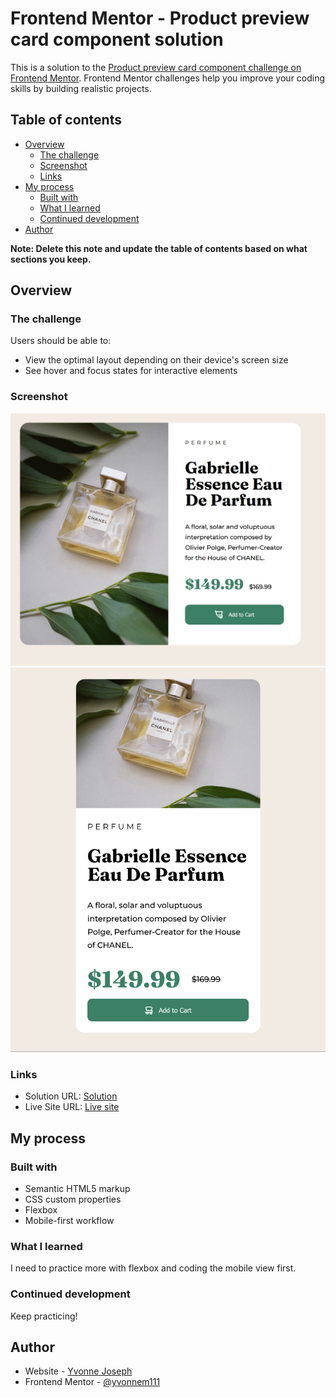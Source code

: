 # Frontend Mentor - Product preview card component solution

This is a solution to the [Product preview card component challenge on Frontend Mentor](https://www.frontendmentor.io/challenges/product-preview-card-component-GO7UmttRfa). Frontend Mentor challenges help you improve your coding skills by building realistic projects. 

## Table of contents

- [Overview](#overview)
  - [The challenge](#the-challenge)
  - [Screenshot](#screenshot)
  - [Links](#links)
- [My process](#my-process)
  - [Built with](#built-with)
  - [What I learned](#what-i-learned)
  - [Continued development](#continued-development)
- [Author](#author)


**Note: Delete this note and update the table of contents based on what sections you keep.**

## Overview

### The challenge

Users should be able to:

- View the optimal layout depending on their device's screen size
- See hover and focus states for interactive elements

### Screenshot

![](./Screenshot.png)
![](./Screenshot2.png)

### Links

- Solution URL: [Solution](https://github.com/yvonnem111/product-preview-card-component-main)
- Live Site URL: [Live site](https://htmlpreview.github.io/?https://github.com/yvonnem111/product-preview-card-component-main/blob/main/index.html)

## My process

### Built with

- Semantic HTML5 markup
- CSS custom properties
- Flexbox
- Mobile-first workflow


### What I learned

I need to practice more with flexbox and coding the mobile view first. 


### Continued development

Keep practicing!


## Author

- Website - [Yvonne Joseph](https://www.yvonnejoseph.com)
- Frontend Mentor - [@yvonnem111](https://www.frontendmentor.io/profile/yvonnem111)


